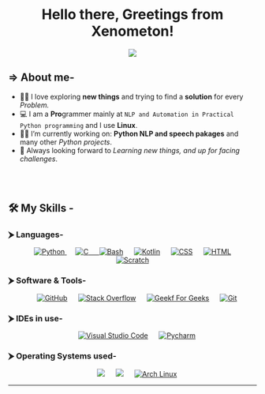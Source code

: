<h1 align="center">Hello there, Greetings from Xenometon!</h1>
<p align="center">
  <a href="https://github.com/DenverCoder1/readme-typing-svg"><img src="https://readme-typing-svg.herokuapp.com?lines=Student;Creative+Programmer;Always%20learning%20new%20things&center=true&width=500&height=50"></a>
</p>



##  ⇒  **About me-**
- :technologist: I love exploring **new things** and trying to find a **solution** for every _Problem._ 
- :computer: I am a **Pro**grammer mainly at `NLP and Automation in Practical Python programming` and I use **Linux**. 
- :student: I’m currently working on: **Python NLP and speech pakages** and many other *Python projects*. 
- 🤖 Always looking forward to  _Learning new things, and up for facing challenges_. 

<br>


<br>




## 🛠️ My Skills -

### ⮞ Languages-

<p align="center"> 
  &emsp;
   <a href="https://www.python.org" target="_blank">
    <img alt="Python" src="https://img.shields.io/badge/Python%20-%2314354C.svg?style=metallic&logo=python&logoColor=white">
  </a>
  &emsp;
  <a href="https://www.cprogramming.com/" target="_blank"> 
    <img alt="C" src="https://img.shields.io/badge/C%20-%232370ED.svg?style=metallic&logo=c&logoColor=white">
  &emsp;
    <a href="https://github.com/search?q=user%3ADenverCoder1+language%3Abash"><img alt="Bash" src="https://img.shields.io/badge/Bash-121011.svg?logo=gnu-bash&logoColor=white"></a>
   &emsp;
    <a href="https://github.com/search?q=user%3ADenverCoder1+language%3Akotlin"><img alt="Kotlin" src="https://img.shields.io/badge/Kotlin-0095D5.svg?logo=Kotlin&logoColor=white"></a>
    &emsp;
     <a href="https://github.com/search?q=user%3ADenverCoder1+language%3Acss"><img alt="CSS" src="https://img.shields.io/badge/CSS-1572B6.svg?logo=css3&logoColor=white"></a>
    &emsp;
    <a href="https://github.com/search?q=user%3ADenverCoder1+language%3Ahtml"><img alt="HTML" src="https://img.shields.io/badge/HTML-E34F26.svg?logo=html5&logoColor=white"></a>
    &emsp;
    <a href="https://github.com/search?q=user%3ADenverCoder1+language%3Ascratch"><img alt="Scratch" src="https://img.shields.io/badge/Scratch-4D97FF.svg?logo=scratch&logoColor=white"></a>
</p>



 ### ⮞ **Software & Tools**-
 
<p align="center">
  &emsp;
    <a href="#"><img alt="GitHub" src="https://img.shields.io/badge/github-%23181717.svg?style=metallic&logo=github&logoColor=white"></a>
  &emsp;
    <a href="#"><img alt="Stack Overflow" src="https://img.shields.io/badge/-Stack%20Overflow-FE7A16?style=metallic&logo=stack-overflow&logoColor=white"></a>
  &emsp;
    <a href="#"><img alt="Geekf For Geeks" src="https://img.shields.io/badge/geeksforgeeks-%230F9D58.svg?style=metallic&logo=geeksforgeeks&logoColor=white"></a>
  &emsp;
  <a href="#"><img alt="Git" src="https://img.shields.io/badge/Git-F05033.svg?logo=git&logoColor=white"></a>
    
</p>

 ### ⮞ IDEs in use-
 
<p align="center">
  &emsp;
    <a href="#"><img alt="Visual Studio Code" src="https://img.shields.io/badge/Visual%20Studio%20Code-0078d7.svg?style=metallic&logo=visual-studio-code&logoColor=white"></a>
  &emsp;
    <a href="#"><img alt="Pycharm" src="https://img.shields.io/badge/Pycharm-FFF300.svg?style=metallic&logo=pycharm&logoColor=white"></a>
</p>

 ### ⮞ Operating Systems used-
 
<p align="center">
  &emsp;
    <a href="#"><img src="https://img.shields.io/badge/Zorin-0000FF?style=metallic&logo=zorin&logoColor=black"></a>
  &emsp;
    <a href="#"><img src="https://img.shields.io/badge/Windows-0078D6?style=metallic&logo=windows&logoColor=white"></a>
  &emsp;
        <a href="#"><img alt="Arch Linux" src="https://img.shields.io/badge/Arch-1793D1.svg?logo=arch-linux&logoColor=white"></a>
<br/>

----

<!---
Xenometon/Xenometon is a ✨ special ✨ repository because its `README.md` (this file) appears on your GitHub profile.
You can click the Preview link to take a look at your changes.
--->
